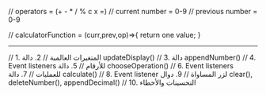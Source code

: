 // operators = (+ - * / % c x =)
// current number = 0-9
// previous number = 0-9

// calculatorFunction = (curr,prev,op)=>{
    return one value;
}

----------
// 1. المتغيرات العالمية
// 2. دالة updateDisplay()
// 3. دالة appendNumber()
// 4. Event listeners للأرقام
// 5. دالة chooseOperation()
// 6. Event listeners للعمليات
// 7. دالة calculate()
// 8. Event listener لزر المساواة
// 9. دوال clear(), deleteNumber(), appendDecimal()
// 10. التحسينات والأخطاء